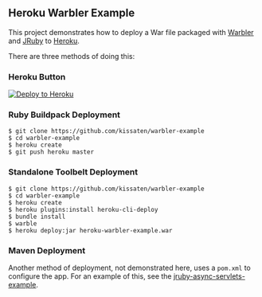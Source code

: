 ## Heroku Warbler Example

This project demonstrates how to deploy a War file packaged with
[Warbler](https://github.com/jruby/warbler) and [JRuby](http://jruby.org)
to [Heroku](http://heroku.com).

There are three methods of doing this:

### Heroku Button

[![Deploy to Heroku](https://www.herokucdn.com/deploy/button.png)](https://heroku.com/deploy)

### Ruby Buildpack Deployment

```sh-session
$ git clone https://github.com/kissaten/warbler-example
$ cd warbler-example
$ heroku create
$ git push heroku master
```

### Standalone Toolbelt Deployment

```sh-session
$ git clone https://github.com/kissaten/warbler-example
$ cd warbler-example
$ heroku create
$ heroku plugins:install heroku-cli-deploy
$ bundle install
$ warble
$ heroku deploy:jar heroku-warbler-example.war
```

### Maven Deployment

Another method of deployment, not demonstrated here, uses a `pom.xml` to configure the app. For an example of this, see the [jruby-async-servlets-example](https://github.com/jkutner/jruby-async-servlets-example).
